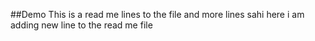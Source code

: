 ##Demo
This is a read me 
lines to the file
and more lines sahi
here i am adding new line to the read me file
